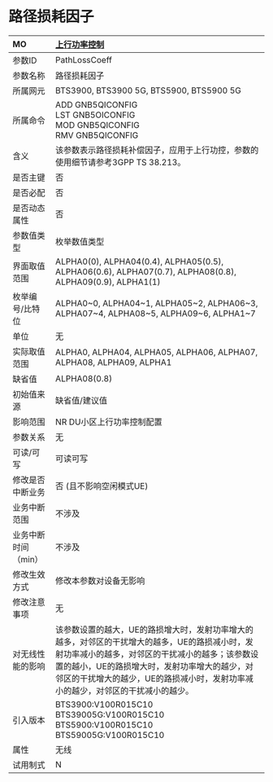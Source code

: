 # 路径损耗因子<table><thread><tr><th align = "left">MO</th><th align = "left"><a href = "index.html#路径损耗因子-3">上行功率控制</a></td></tr></thread><tbody><tr><td>参数ID</td><td>PathLossCoeff</td></tr><tr><td>参数名称</td><td>路径损耗因子</td></tr><tr><td>所属网元</td><td>BTS3900, BTS3900 5G, BTS5900, BTS5900 5G</td></tr><tr><td>所属命令</td><td>ADD GNB5QICONFIG<br>LST GNB5OICONFIG<br>MOD GNB5QICONFIG<br>RMV GNB5QICONFIG</td></tr><tr><td>含义</td><td>该参数表示路径损耗补偿因子，应用于上行功控，参数的使用细节请参考3GPP TS 38.213。</td></tr><tr><td>是否主键</td><td>否</td></tr><tr><td>是否必配</td><td>否</td></tr><tr><td>是否动态属性</td><td>否</td></tr><tr><td>参数值类型</td><td>枚举数值类型</td></tr><tr><td>界面取值范围</td><td>ALPHA0(0), ALPHA04(0.4), ALPHA05(0.5), ALPHA06(0.6), ALPHA07(0.7), ALPHA08(0.8), ALPHA09(0.9), ALPHA1(1)</td></tr><tr><td>枚举编号/比特位</td><td>ALPHA0~0, ALPHA04~1, ALPHA05~2, ALPHA06~3, ALPHA07~4, ALPHA08~5, ALPHA09~6, ALPHA1~7</td></tr><tr><td>单位</td><td>无</td></tr><tr><td>实际取值范围</td><td>ALPHA0, ALPHA04, ALPHA05, ALPHA06, ALPHA07, ALPHA08, ALPHA09, ALPHA1</td></tr><tr><td>缺省值</td><td>ALPHA08(0.8)</td></tr><tr><td>初始值来源</td><td>缺省值/建议值</td></tr><tr><td>影响范围</td><td>NR DU小区上行功率控制配置</td></tr><tr><td>参数关系</td><td>无</td></tr><tr><td>可读/可写</td><td>可读可写</td></tr><tr><td>修改是否中断业务</td><td>否 (且不影响空闲模式UE)</td></tr><tr><td>业务中断范围</td><td>不涉及</td></tr><tr><td>业务中断时间（min）</td><td>不涉及</td></tr><tr><td>修改生效方式</td><td>修改本参数对设备无影响</td></tr><tr><td>修改注意事项</td><td>无</td></tr><tr><td>对无线性能的影响</td><td>该参数设置的越大，UE的路损增大时，发射功率增大的越多，对邻区的干扰增大的越多，UE的路损减小时，发射功率减小的越多，对邻区的干扰减小的越多；该参数设置的越小，UE的路损增大时，发射功率增大的越少，对邻区的干扰增大的越少，UE的路损减小时，发射功率减小的越少，对邻区的干扰减小的越少。</td></tr><tr><td>引入版本</td><td>BTS3900:V100R015C10<br>BTS39005G:V100R015C10<br>BTS5900:V100R015C10<br>BTS59005G:V100R015C10</td></tr><tr><td>属性</td><td>无线</td></tr><tr><td>试用制式</td><td>N</td></tr></tbody></table>